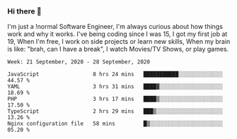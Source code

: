 ### Hi there 👋

I'm just a !normal Software Engineer, I'm always curious about how things work and why it works. I've being coding since I was 15, I got my first job at 19, When I'm free, I work on side projects or learn new skills, When my brain is like: "brah, can I have a break", I watch Movies/TV Shows, or play games.

<!--START_SECTION:waka-->
```text
Week: 21 September, 2020 - 28 September, 2020

JavaScript                 8 hrs 24 mins   ███████████░░░░░░░░░░░░░░   44.57 % 
YAML                       3 hrs 31 mins   ████▓░░░░░░░░░░░░░░░░░░░░   18.69 % 
PHP                        3 hrs 17 mins   ████▒░░░░░░░░░░░░░░░░░░░░   17.50 % 
TypeScript                 2 hrs 29 mins   ███▒░░░░░░░░░░░░░░░░░░░░░   13.26 % 
Nginx configuration file   58 mins         █▒░░░░░░░░░░░░░░░░░░░░░░░   05.20 % 
```
<!--END_SECTION:waka-->

<!--
**Oudmane/Oudmane** is a ✨ _special_ ✨ repository because its `README.md` (this file) appears on your GitHub profile.

Here are some ideas to get you started:

- 🔭 I’m currently working on ...
- 🌱 I’m currently learning ...
- 👯 I’m looking to collaborate on ...
- 🤔 I’m looking for help with ...
- 💬 Ask me about ...
- 📫 How to reach me: ...
- 😄 Pronouns: ...
- ⚡ Fun fact: ...
-->
